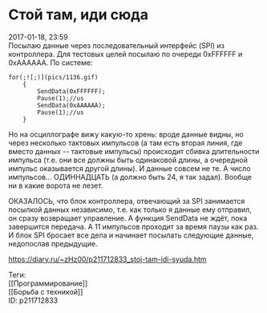 Стой там, иди сюда
===================

   
 2017-01-18, 23:59   
  Посылаю данные через последовательный интерфейс (SPI) из контроллера. Для тестовых целей посылаю по очереди 0xFFFFFF и 0xAAAAAA. По системе:   
   
 
```
for(;![;)](pics/1136.gif)  
	{  
		SendData(0xFFFFFF);  
		Pause(1);//us  
		SendData(0xAAAAAA);  
		Pause(1);//us  
	}
```
   
   
 Но на осциллографе вижу какую-то хрень: вроде данные видны, но через несколько тактовых импульсов (а там есть вторая линия, где вместо данных -- тактовые импульсы) происходит сбивка длительности импульса (т.е. они все должны быть одинаковой длины, а очередной импульс оказывается другой длины). И данные совсем не те. А число импульсов... ОДИННАДЦАТЬ (а должно быть 24, я так задал). Вообще ни в какие ворота не лезет.   
   
 ОКАЗАЛОСЬ, что блок контроллера, отвечающий за SPI занимается посылкой данных независимо, т.е. как только я данные ему отправил, он сразу возвращает управление. А функция SendData не ждёт, пока завершится передача. А 11 импульсов проходит за время паузы как раз. И блок SPI бросает все дела и начинает посылать следующие данные, недопослав предыдущие.   
    
 <https://diary.ru/~zHz00/p211712833_stoj-tam-idi-syuda.htm>   
   
 Теги:   
 [[Программирование]]   
 [[Борьба с техникой]]   
 ID: p211712833